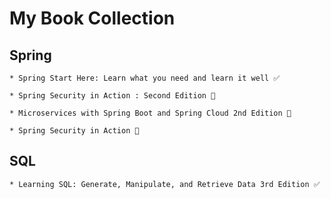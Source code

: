 # My Book Collection



## Spring
    * Spring Start Here: Learn what you need and learn it well ✅ 

    * Spring Security in Action : Second Edition 🔄
    
    * Microservices with Spring Boot and Spring Cloud 2nd Edition 🔄

    * Spring Security in Action 🔄
    
## SQL
    * Learning SQL: Generate, Manipulate, and Retrieve Data 3rd Edition ✅ 
